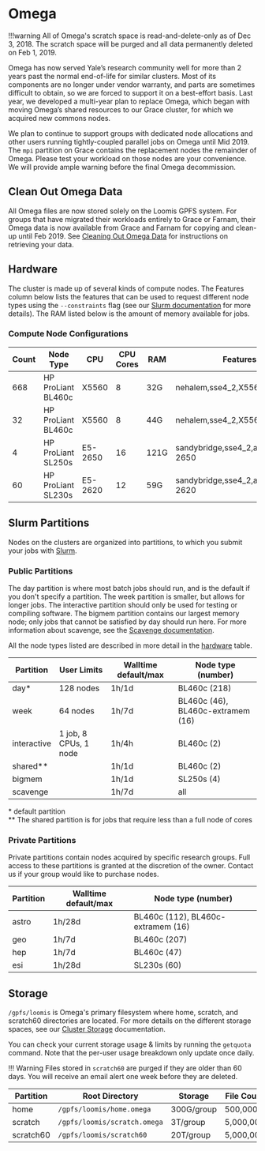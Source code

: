 # Omega

!!!warning
    All of Omega's scratch space is read-and-delete-only as of Dec 3, 2018. The scratch space will be purged and all data permanently deleted on Feb 1, 2019.

Omega has now served Yale’s research community well for more than 2 years past the normal end-of-life for similar clusters. Most of its components are no longer under vendor warranty, and parts are sometimes difficult to obtain, so we are forced to support it on a best-effort basis. Last year, we developed a multi-year plan to replace Omega, which began with moving Omega’s shared resources to our Grace cluster, for which we acquired new commons nodes.

We plan to continue to support groups with dedicated node allocations and other users running tightly-coupled parallel jobs on Omega until Mid 2019. The `mpi` partition on Grace contains the replacement nodes the remainder of Omega. Please test your workload on those nodes are your convenience. We will provide ample warning before the final Omega decommission.

## Clean Out Omega Data

All Omega files are now stored solely on the Loomis GPFS system. For groups that have migrated their workloads entirely to Grace or Farnam, their Omega data is now available from Grace and Farnam for copying and clean-up until Feb 2019. See [Cleaning Out Omega Data](/clusters-at-yale/data/omega-data) for instructions on retrieving your data.

## Hardware

The cluster is made up of several kinds of compute nodes. The Features column below lists the features that can be used to request different node types using the `--constraints` flag (see our [Slurm documentation](/clusters-at-yale/job-scheduling/resource-requests#features-and-constraints) for more details). The RAM listed below is the amount of memory available for jobs.

### Compute Node Configurations

| Count | Node Type              | CPU                 | CPU Cores  | RAM   | Features                          |
|-------|------------------------|---------------------|------------|-------|-----------------------------------|
| 668   | HP ProLiant BL460c     | X5560               | 8          | 32G   | nehalem,sse4_2,X5560              |
| 32    | HP ProLiant BL460c     | X5560               | 8          | 44G   | nehalem,sse4_2,X5560,extramem     |
| 4     | HP ProLiant SL250s     | E5-2650             | 16         | 121G  | sandybridge,sse4_2,avx,E5-2650    |
| 60    | HP ProLiant SL230s     | E5-2620             | 12         | 59G   | sandybridge,sse4_2,avx,E5-2620    |

## Slurm Partitions

Nodes on the clusters are organized into partitions, to which you submit your jobs with [Slurm](/clusters-at-yale/job-scheduling/slurm).

### Public Partitions

The day partition is where most batch jobs should run, and is the default if you don't specify a partition. The week partition is smaller, but allows for longer jobs. The interactive partition should only be used for testing or compiling software. The bigmem partition contains our largest memory node; only jobs that cannot be satisfied by day should run here. For more information about scavenge, see the [Scavenge documentation](/clusters-at-yale/job-scheduling/scavenge).

All the node types listed are described in more detail in the [hardware](#hardware) table.

| Partition   |  User Limits                 | Walltime default/max | Node type (number)                  |
|-------------|-----------------------------|-----------------------|--------------------------------------|
| day*        | 128 nodes                   | 1h/1d                 | BL460c (218)                         |
| week        | 64 nodes                    | 1h/7d                 | BL460c (46), BL460c-extramem (16)    |
| interactive | 1 job, 8 CPUs, 1 node       | 1h/4h                 | BL460c (2)                           |
| shared**    |                             | 1h/1d                 | BL460c (2)                           |
| bigmem      |                             | 1h/1d                 | SL250s (4)                           |
| scavenge    |                             | 1h/7d                 | all                                  |

\* default partition  
** The shared partition is for jobs that require less than a full node of cores

### Private Partitions

Private partitions contain nodes acquired by specific research groups. Full access to these partitions is granted at the discretion of the owner. Contact us if your group would like to purchase nodes.

| Partition           | Walltime default/max | Node type (number)                   |
|---------------------|----------------------|--------------------------------------|
| astro               | 1h/28d               | BL460c (112), BL460c-extramem (16)   |
| geo                 | 1h/7d                | BL460c (207)                         |
| hep                 | 1h/7d                | BL460c (47)                          |
| esi                 | 1h/28d               | SL230s (60)                          |

## Storage

`/gpfs/loomis` is Omega's primary filesystem where home, scratch, and scratch60 directories are located. For more details on the different storage spaces, see our [Cluster Storage](/clusters-at-yale/data/cluster-storage) documentation.

You can check your current storage usage & limits by running the `getquota` command. Note that the per-user usage breakdown only update once daily.

!!! Warning
    Files stored in `scratch60` are purged if they are older than 60 days. You will receive an email alert one week before they are deleted.

|Partition  | Root Directory                | Storage     | File Count | Backups |
|-----------|-------------------------------|-------------|------------|---------|
| home      | `/gpfs/loomis/home.omega`     | 300G/group  | 500,000    | Yes     |
| scratch   | `/gpfs/loomis/scratch.omega`  | 3T/group    | 5,000,000  | No      |
| scratch60 | `/gpfs/loomis/scratch60`      | 20T/group   | 5,000,000  | No      |
